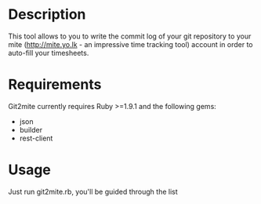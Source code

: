 Description
===========

This tool allows to you to write the commit log of your git repository to your mite (http://mite.yo.lk - an impressive time tracking tool) account in order to auto-fill your timesheets.

Requirements
============

Git2mite currently requires Ruby >=1.9.1 and the following gems:

* json
* builder
* rest-client

Usage
=====

Just run git2mite.rb, you'll be guided through the list